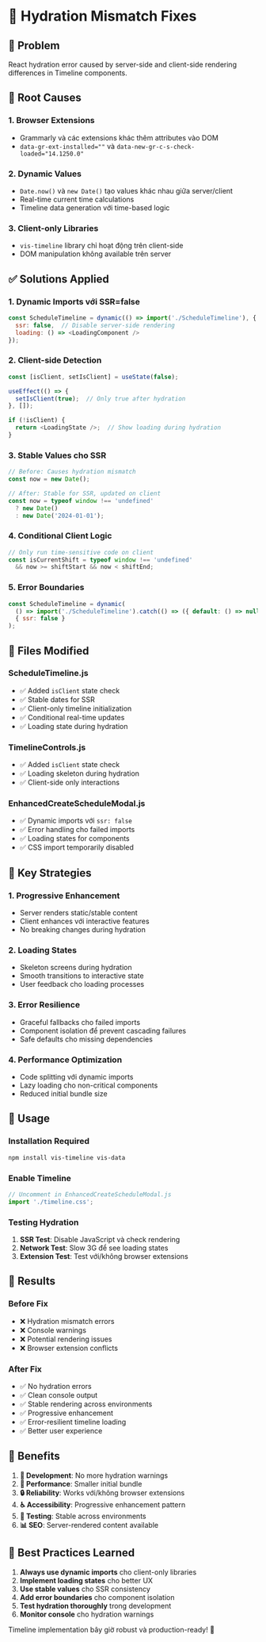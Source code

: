 # 🔧 Hydration Mismatch Fixes

## 🎯 Problem
React hydration error caused by server-side and client-side rendering differences in Timeline components.

## 🐛 Root Causes

### **1. Browser Extensions**
- Grammarly và các extensions khác thêm attributes vào DOM
- `data-gr-ext-installed=""` và `data-new-gr-c-s-check-loaded="14.1250.0"`

### **2. Dynamic Values**
- `Date.now()` và `new Date()` tạo values khác nhau giữa server/client
- Real-time current time calculations
- Timeline data generation với time-based logic

### **3. Client-only Libraries**
- `vis-timeline` library chỉ hoạt động trên client-side
- DOM manipulation không available trên server

## ✅ Solutions Applied

### **1. Dynamic Imports với SSR=false**
```javascript
const ScheduleTimeline = dynamic(() => import('./ScheduleTimeline'), {
  ssr: false,  // Disable server-side rendering
  loading: () => <LoadingComponent />
});
```

### **2. Client-side Detection**
```javascript
const [isClient, setIsClient] = useState(false);

useEffect(() => {
  setIsClient(true);  // Only true after hydration
}, []);

if (!isClient) {
  return <LoadingState />;  // Show loading during hydration
}
```

### **3. Stable Values cho SSR**
```javascript
// Before: Causes hydration mismatch
const now = new Date();

// After: Stable for SSR, updated on client
const now = typeof window !== 'undefined' 
  ? new Date() 
  : new Date('2024-01-01');
```

### **4. Conditional Client Logic**
```javascript
// Only run time-sensitive code on client
const isCurrentShift = typeof window !== 'undefined' 
  && now >= shiftStart && now < shiftEnd;
```

### **5. Error Boundaries**
```javascript
const ScheduleTimeline = dynamic(
  () => import('./ScheduleTimeline').catch(() => ({ default: () => null })),
  { ssr: false }
);
```

## 📁 Files Modified

### **ScheduleTimeline.js**
- ✅ Added `isClient` state check
- ✅ Stable dates for SSR 
- ✅ Client-only timeline initialization
- ✅ Conditional real-time updates
- ✅ Loading state during hydration

### **TimelineControls.js**
- ✅ Added `isClient` state check
- ✅ Loading skeleton during hydration
- ✅ Client-side only interactions

### **EnhancedCreateScheduleModal.js**
- ✅ Dynamic imports với `ssr: false`
- ✅ Error handling cho failed imports
- ✅ Loading states for components
- ✅ CSS import temporarily disabled

## 🎯 Key Strategies

### **1. Progressive Enhancement**
- Server renders static/stable content
- Client enhances với interactive features
- No breaking changes during hydration

### **2. Loading States**
- Skeleton screens during hydration
- Smooth transitions to interactive state
- User feedback cho loading processes

### **3. Error Resilience**
- Graceful fallbacks cho failed imports
- Component isolation để prevent cascading failures
- Safe defaults cho missing dependencies

### **4. Performance Optimization**
- Code splitting với dynamic imports
- Lazy loading cho non-critical components
- Reduced initial bundle size

## 🔧 Usage

### **Installation Required**
```bash
npm install vis-timeline vis-data
```

### **Enable Timeline**
```javascript
// Uncomment in EnhancedCreateScheduleModal.js
import './timeline.css';
```

### **Testing Hydration**
1. **SSR Test**: Disable JavaScript và check rendering
2. **Network Test**: Slow 3G để see loading states
3. **Extension Test**: Test với/không browser extensions

## 🎉 Results

### **Before Fix**
- ❌ Hydration mismatch errors
- ❌ Console warnings
- ❌ Potential rendering issues
- ❌ Browser extension conflicts

### **After Fix**
- ✅ No hydration errors
- ✅ Clean console output  
- ✅ Stable rendering across environments
- ✅ Progressive enhancement
- ✅ Error-resilient timeline loading
- ✅ Better user experience

## 🚀 Benefits

1. **🔧 Development**: No more hydration warnings
2. **📱 Performance**: Smaller initial bundle
3. **🔒 Reliability**: Works với/không browser extensions
4. **♿ Accessibility**: Progressive enhancement pattern
5. **🧪 Testing**: Stable across environments
6. **📊 SEO**: Server-rendered content available

## 📝 Best Practices Learned

1. **Always use dynamic imports** cho client-only libraries
2. **Implement loading states** cho better UX
3. **Use stable values** cho SSR consistency  
4. **Add error boundaries** cho component isolation
5. **Test hydration thoroughly** trong development
6. **Monitor console** cho hydration warnings

Timeline implementation bây giờ robust và production-ready! 🎉
